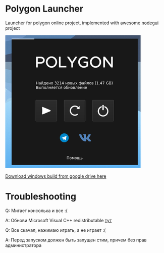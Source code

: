 # Polygon Launcher

Launcher for polygon online project, implemented with awesome [nodegui](https://github.com/nodegui/nodegui) project

![screenshot](screenshot.png)

[Download windows build from google drive here](https://drive.google.com/open?id=1e-ootdhLlpXX2leSVy3Nog2F9_kinc-x)

# Troubleshooting
Q: Мигает консолька и все :(

A: Обнови Microsoft Visual C++ redistributable [тут](https://support.microsoft.com/ru-ru/help/2977003/the-latest-supported-visual-c-downloads)

Q: Все скачал, нажимаю играть, а не играет :(

A: Перед запуском должен быть запущен стим, причем без прав администратора
